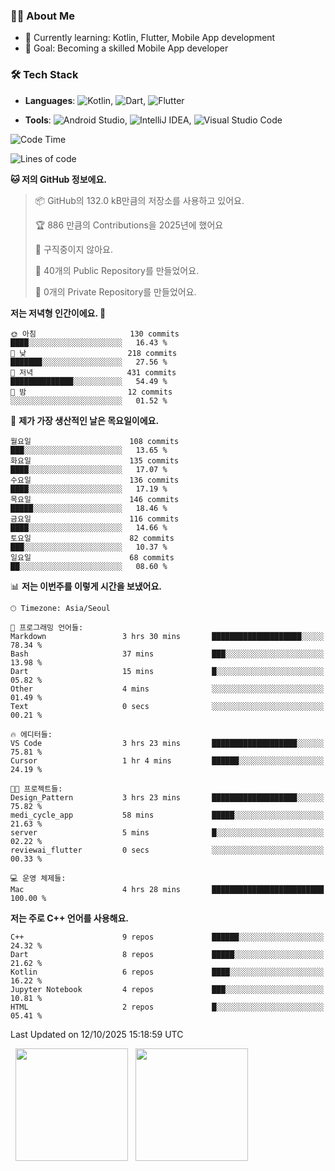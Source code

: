 ### 👨‍💻 About Me
- 🌱 Currently learning: Kotlin, Flutter, Mobile App development
- 🎯 Goal: Becoming a skilled Mobile App developer

### 🛠 Tech Stack
- **Languages**: ![Kotlin](https://img.shields.io/badge/Kotlin-0095D5?style=flat-square&logo=kotlin&logoColor=white), ![Dart](https://img.shields.io/badge/Dart-0175C2?style=flat-square&logo=dart&logoColor=white), ![Flutter](https://img.shields.io/badge/Flutter-02569B?style=flat-square&logo=flutter&logoColor=white)

- **Tools**:
![Android Studio](https://img.shields.io/badge/Android%20Studio-3DDC84?style=flat-square&logo=android-studio&logoColor=white), 
![IntelliJ IDEA](https://img.shields.io/badge/IntelliJ%20IDEA-000000?style=flat-square&logo=intellij-idea&logoColor=white), 
![Visual Studio Code](https://img.shields.io/badge/VS%20Code-007ACC?style=flat-square&logo=visual-studio-code&logoColor=white)

<!--START_SECTION:waka-->
![Code Time](http://img.shields.io/badge/Code%20Time-324%20hrs%2044%20mins-blue)

![Lines of code](https://img.shields.io/badge/%EC%A0%80%EB%8A%94%20%EC%97%AC%ED%83%9C%EA%B9%8C%EC%A7%80%20-1.0%20million%20%EC%A4%84%EC%9D%98%20%EC%BD%94%EB%93%9C%EB%A5%BC%20%EC%9E%91%EC%84%B1%ED%96%88%EC%96%B4%EC%9A%94.-blue)

**🐱 저의 GitHub 정보에요.** 

> 📦 GitHub의 132.0 kB만큼의 저장소를 사용하고 있어요. 
 > 
> 🏆 886 만큼의 Contributions을 2025년에 했어요
 > 
> 🚫 구직중이지 않아요.
 > 
> 📜 40개의 Public Repository를 만들었어요. 
 > 
> 🔑 0개의 Private Repository를 만들었어요. 
 > 
**저는 저녁형 인간이에요. 🦉** 

```text
🌞 아침                     130 commits         ████░░░░░░░░░░░░░░░░░░░░░   16.43 % 
🌆 낮　                     218 commits         ███████░░░░░░░░░░░░░░░░░░   27.56 % 
🌃 저녁                     431 commits         ██████████████░░░░░░░░░░░   54.49 % 
🌙 밤　                     12 commits          ░░░░░░░░░░░░░░░░░░░░░░░░░   01.52 % 
```
📅 **제가 가장 생산적인 날은 목요일이에요.** 

```text
월요일                      108 commits         ███░░░░░░░░░░░░░░░░░░░░░░   13.65 % 
화요일                      135 commits         ████░░░░░░░░░░░░░░░░░░░░░   17.07 % 
수요일                      136 commits         ████░░░░░░░░░░░░░░░░░░░░░   17.19 % 
목요일                      146 commits         █████░░░░░░░░░░░░░░░░░░░░   18.46 % 
금요일                      116 commits         ████░░░░░░░░░░░░░░░░░░░░░   14.66 % 
토요일                      82 commits          ███░░░░░░░░░░░░░░░░░░░░░░   10.37 % 
일요일                      68 commits          ██░░░░░░░░░░░░░░░░░░░░░░░   08.60 % 
```


📊 **저는 이번주를 이렇게 시간을 보냈어요.** 

```text
🕑︎ Timezone: Asia/Seoul

💬 프로그래밍 언어들: 
Markdown                 3 hrs 30 mins       ████████████████████░░░░░   78.34 % 
Bash                     37 mins             ███░░░░░░░░░░░░░░░░░░░░░░   13.98 % 
Dart                     15 mins             █░░░░░░░░░░░░░░░░░░░░░░░░   05.82 % 
Other                    4 mins              ░░░░░░░░░░░░░░░░░░░░░░░░░   01.49 % 
Text                     0 secs              ░░░░░░░░░░░░░░░░░░░░░░░░░   00.21 % 

🔥 에디터들: 
VS Code                  3 hrs 23 mins       ███████████████████░░░░░░   75.81 % 
Cursor                   1 hr 4 mins         ██████░░░░░░░░░░░░░░░░░░░   24.19 % 

🐱‍💻 프로젝트들: 
Design_Pattern           3 hrs 23 mins       ███████████████████░░░░░░   75.82 % 
medi_cycle_app           58 mins             █████░░░░░░░░░░░░░░░░░░░░   21.63 % 
server                   5 mins              █░░░░░░░░░░░░░░░░░░░░░░░░   02.22 % 
reviewai_flutter         0 secs              ░░░░░░░░░░░░░░░░░░░░░░░░░   00.33 % 

💻 운영 체제들: 
Mac                      4 hrs 28 mins       █████████████████████████   100.00 % 
```

**저는 주로 C++ 언어를 사용해요.** 

```text
C++                      9 repos             ██████░░░░░░░░░░░░░░░░░░░   24.32 % 
Dart                     8 repos             █████░░░░░░░░░░░░░░░░░░░░   21.62 % 
Kotlin                   6 repos             ████░░░░░░░░░░░░░░░░░░░░░   16.22 % 
Jupyter Notebook         4 repos             ███░░░░░░░░░░░░░░░░░░░░░░   10.81 % 
HTML                     2 repos             █░░░░░░░░░░░░░░░░░░░░░░░░   05.41 % 
```




 Last Updated on 12/10/2025 15:18:59 UTC
<!--END_SECTION:waka-->

<p>
  <img height="180em" src="https://github-readme-stats.vercel.app/api?username=JongHyun070105&show_icons=true&include_all_commits=true&bg_color=0d1117&title_color=ffffff&text_color=c9d1d9&icon_color=79ff97">
  <img height="180em" src="https://github-readme-stats.vercel.app/api/top-langs/?username=JongHyun070105&layout=compact&langs_count=4&bg_color=0d1117&title_color=ffffff&text_color=c9d1d9&hide=php,jupyter%20notebook&hide_repo=EcoStep,mimir,git-session">
</p>
